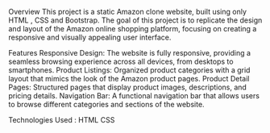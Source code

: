 Overview
This project is a static Amazon clone website, built using only HTML , CSS and Bootstrap. The goal of this project is to replicate the design and layout of the Amazon online shopping platform,
focusing on creating a responsive and visually appealing user interface.

Features
Responsive Design: The website is fully responsive, providing a seamless browsing experience across all devices, from desktops to smartphones.
Product Listings: Organized product categories with a grid layout that mimics the look of the Amazon product pages.
Product Detail Pages: Structured pages that display product images, descriptions, and pricing details.
Navigation Bar: A functional navigation bar that allows users to browse different categories and sections of the website.

Technologies Used :
HTML
CSS

